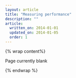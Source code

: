 ```yaml
---
layout: article
title: "Measuring performance"
description: ""
article:
  written_on: 2014-01-01
  updated_on: 2014-01-05
  order: 1
---
```


{% wrap content%}

Page currently blank

{% endwrap %}
